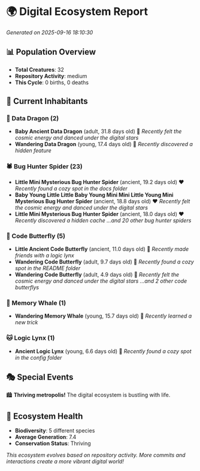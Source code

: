 # 🌍 Digital Ecosystem Report
*Generated on 2025-09-16 18:10:30*

## 📊 Population Overview
- **Total Creatures**: 32
- **Repository Activity**: medium
- **This Cycle**: 0 births, 0 deaths

## 👥 Current Inhabitants

### 🐉 Data Dragon (2)
- **Baby Ancient Data Dragon** (adult, 31.8 days old) 💛
  *Recently felt the cosmic energy and danced under the digital stars*
- **Wandering Data Dragon** (young, 17.4 days old) 💚
  *Recently discovered a hidden feature*

### 🕷️ Bug Hunter Spider (23)
- **Little Mini Mysterious Bug Hunter Spider** (ancient, 19.2 days old) ❤️
  *Recently found a cozy spot in the docs folder*
- **Baby Young Little Little Baby Young Mini Mini Little Young Mini Mysterious Bug Hunter Spider** (ancient, 18.8 days old) ❤️
  *Recently felt the cosmic energy and danced under the digital stars*
- **Little Mini Mysterious Bug Hunter Spider** (ancient, 18.0 days old) ❤️
  *Recently discovered a hidden cache*
  *...and 20 other bug hunter spiders*

### 🦋 Code Butterfly (5)
- **Little Ancient Code Butterfly** (ancient, 11.0 days old) 💛
  *Recently made friends with a logic lynx*
- **Wandering Code Butterfly** (adult, 9.7 days old) 💛
  *Recently found a cozy spot in the README folder*
- **Wandering Code Butterfly** (adult, 4.9 days old) 💚
  *Recently felt the cosmic energy and danced under the digital stars*
  *...and 2 other code butterflys*

### 🐋 Memory Whale (1)
- **Wandering Memory Whale** (young, 15.7 days old) 💚
  *Recently learned a new trick*

### 🐱 Logic Lynx (1)
- **Ancient Logic Lynx** (young, 6.6 days old) 💚
  *Recently found a cozy spot in the config folder*

## 🎭 Special Events

🏙️ **Thriving metropolis!** The digital ecosystem is bustling with life.

## 🔬 Ecosystem Health
- **Biodiversity**: 5 different species
- **Average Generation**: 7.4
- **Conservation Status**: Thriving

*This ecosystem evolves based on repository activity. More commits and interactions create a more vibrant digital world!*